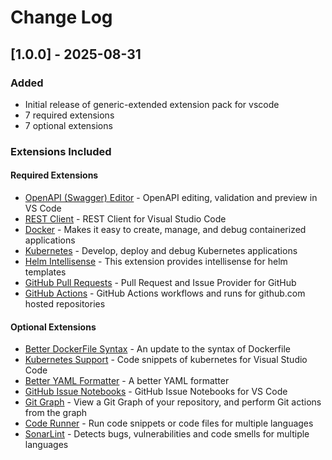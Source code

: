 # Change Log

## [1.0.0] - 2025-08-31

### Added
- Initial release of generic-extended extension pack for vscode
- 7 required extensions
- 7 optional extensions

### Extensions Included

#### Required Extensions
- [OpenAPI (Swagger) Editor](https://marketplace.visualstudio.com/items?itemName&#x3D;42crunch.vscode-openapi) - OpenAPI editing, validation and preview in VS Code
- [REST Client](https://marketplace.visualstudio.com/items?itemName&#x3D;humao.rest-client) - REST Client for Visual Studio Code
- [Docker](https://marketplace.visualstudio.com/items?itemName&#x3D;ms-azuretools.vscode-docker) - Makes it easy to create, manage, and debug containerized applications
- [Kubernetes](https://marketplace.visualstudio.com/items?itemName&#x3D;ms-kubernetes-tools.vscode-kubernetes-tools) - Develop, deploy and debug Kubernetes applications
- [Helm Intellisense](https://marketplace.visualstudio.com/items?itemName&#x3D;tim-koehler.helm-intellisense) - This extension provides intellisense for helm templates
- [GitHub Pull Requests](https://marketplace.visualstudio.com/items?itemName&#x3D;github.vscode-pull-request-github) - Pull Request and Issue Provider for GitHub
- [GitHub Actions](https://marketplace.visualstudio.com/items?itemName&#x3D;github.vscode-github-actions) - GitHub Actions workflows and runs for github.com hosted repositories

#### Optional Extensions  
- [Better DockerFile Syntax](https://marketplace.visualstudio.com/items?itemName&#x3D;jeff-hykin.better-dockerfile-syntax) - An update to the syntax of Dockerfile
- [Kubernetes Support](https://marketplace.visualstudio.com/items?itemName&#x3D;ipedrazas.kubernetes-snippets) - Code snippets of kubernetes for Visual Studio Code
- [Better YAML Formatter](https://marketplace.visualstudio.com/items?itemName&#x3D;kennylong.kubernetes-yaml-formatter) - A better YAML formatter
- [GitHub Issue Notebooks](https://marketplace.visualstudio.com/items?itemName&#x3D;ms-vscode.vscode-github-issue-notebooks) - GitHub Issue Notebooks for VS Code
- [Git Graph](https://marketplace.visualstudio.com/items?itemName&#x3D;mhutchie.git-graph) - View a Git Graph of your repository, and perform Git actions from the graph
- [Code Runner](https://marketplace.visualstudio.com/items?itemName&#x3D;formulahendry.code-runner) - Run code snippets or code files for multiple languages
- [SonarLint](https://marketplace.visualstudio.com/items?itemName&#x3D;SonarSource.sonarlint-vscode) - Detects bugs, vulnerabilities and code smells for multiple languages
